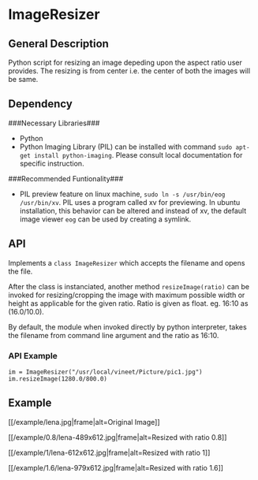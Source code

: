 ImageResizer
============

General Description
-------------------

Python script for resizing an image depeding upon the aspect ratio user provides. The resizing is from center i.e. the center of both the images will be same.

Dependency
----------

###Necessary Libraries###
* Python
* Python Imaging Library (PIL)
	can be installed with command `sudo apt-get install python-imaging`. Please consult local documentation for specific instruction.

###Recommended Funtionality###
* PIL preview feature
	on linux machine, `sudo ln -s /usr/bin/eog /usr/bin/xv`. PIL uses a program called xv for previewing. In ubuntu installation, this behavior can be altered and instead of xv, the default image viewer `eog` can be used by creating a symlink.

API
---
	
Implements a `class ImageResizer` which accepts the filename and opens the file.

After the class is instanciated, another method `resizeImage(ratio)` can be invoked for resizing/cropping the image with maximum possible width or height as applicable for the given ratio. Ratio is given as float. eg. 16:10 as (16.0/10.0).

By default, the module when invoked directly by python interpreter, takes the filename from command line argument and the ratio as 16:10.
### API Example ###

    im = ImageResizer("/usr/local/vineet/Picture/pic1.jpg")
    im.resizeImage(1280.0/800.0)



Example
-------

[[/example/lena.jpg|frame|alt=Original Image]]

[[/example/0.8/lena-489x612.jpg|frame|alt=Resized with ratio 0.8]]

[[/example/1/lena-612x612.jpg|frame|alt=Resized with ratio 1]]

[[/example/1.6/lena-979x612.jpg|frame|alt=Resized with ratio 1.6]]

